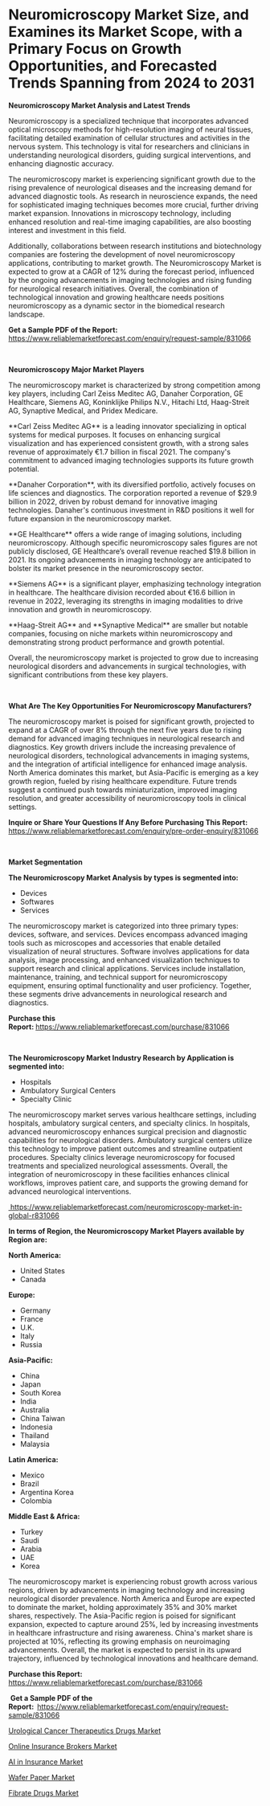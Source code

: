 <p><h1>Neuromicroscopy Market Size, and Examines its Market Scope, with a Primary Focus on Growth Opportunities, and Forecasted Trends Spanning from 2024 to 2031</h1></p><p><strong>Neuromicroscopy Market Analysis and Latest Trends</strong></p>
<p><p>Neuromicroscopy is a specialized technique that incorporates advanced optical microscopy methods for high-resolution imaging of neural tissues, facilitating detailed examination of cellular structures and activities in the nervous system. This technology is vital for researchers and clinicians in understanding neurological disorders, guiding surgical interventions, and enhancing diagnostic accuracy.</p><p>The neuromicroscopy market is experiencing significant growth due to the rising prevalence of neurological diseases and the increasing demand for advanced diagnostic tools. As research in neuroscience expands, the need for sophisticated imaging techniques becomes more crucial, further driving market expansion. Innovations in microscopy technology, including enhanced resolution and real-time imaging capabilities, are also boosting interest and investment in this field.</p><p>Additionally, collaborations between research institutions and biotechnology companies are fostering the development of novel neuromicroscopy applications, contributing to market growth. The Neuromicroscopy Market is expected to grow at a CAGR of 12% during the forecast period, influenced by the ongoing advancements in imaging technologies and rising funding for neurological research initiatives. Overall, the combination of technological innovation and growing healthcare needs positions neuromicroscopy as a dynamic sector in the biomedical research landscape.</p></p>
<p><strong>Get a Sample PDF of the Report:&nbsp;</strong> <a href="https://www.reliablemarketforecast.com/enquiry/request-sample/831066?utm_campaign=1874&utm_medium=2&utm_source=Github&utm_content=ia&utm_term=18122024&utm_id=neuromicroscopy">https://www.reliablemarketforecast.com/enquiry/request-sample/831066</a></p>
<p>&nbsp;</p>
<p><strong>Neuromicroscopy Major Market Players</strong></p>
<p><p>The neuromicroscopy market is characterized by strong competition among key players, including Carl Zeiss Meditec AG, Danaher Corporation, GE Healthcare, Siemens AG, Koninklijke Philips N.V., Hitachi Ltd, Haag-Streit AG, Synaptive Medical, and Pridex Medicare. </p><p>**Carl Zeiss Meditec AG** is a leading innovator specializing in optical systems for medical purposes. It focuses on enhancing surgical visualization and has experienced consistent growth, with a strong sales revenue of approximately €1.7 billion in fiscal 2021. The company's commitment to advanced imaging technologies supports its future growth potential.</p><p>**Danaher Corporation**, with its diversified portfolio, actively focuses on life sciences and diagnostics. The corporation reported a revenue of $29.9 billion in 2022, driven by robust demand for innovative imaging technologies. Danaher's continuous investment in R&D positions it well for future expansion in the neuromicroscopy market.</p><p>**GE Healthcare** offers a wide range of imaging solutions, including neuromicroscopy. Although specific neuromicroscopy sales figures are not publicly disclosed, GE Healthcare’s overall revenue reached $19.8 billion in 2021. Its ongoing advancements in imaging technology are anticipated to bolster its market presence in the neuromicroscopy sector.</p><p>**Siemens AG** is a significant player, emphasizing technology integration in healthcare. The healthcare division recorded about €16.6 billion in revenue in 2022, leveraging its strengths in imaging modalities to drive innovation and growth in neuromicroscopy.</p><p>**Haag-Streit AG** and **Synaptive Medical** are smaller but notable companies, focusing on niche markets within neuromicroscopy and demonstrating strong product performance and growth potential. </p><p>Overall, the neuromicroscopy market is projected to grow due to increasing neurological disorders and advancements in surgical technologies, with significant contributions from these key players.</p></p>
<p>&nbsp;</p>
<p><strong>What Are The Key Opportunities For Neuromicroscopy Manufacturers?</strong></p>
<p><p>The neuromicroscopy market is poised for significant growth, projected to expand at a CAGR of over 8% through the next five years due to rising demand for advanced imaging techniques in neurological research and diagnostics. Key growth drivers include the increasing prevalence of neurological disorders, technological advancements in imaging systems, and the integration of artificial intelligence for enhanced image analysis. North America dominates this market, but Asia-Pacific is emerging as a key growth region, fueled by rising healthcare expenditure. Future trends suggest a continued push towards miniaturization, improved imaging resolution, and greater accessibility of neuromicroscopy tools in clinical settings.</p></p>
<p><strong>Inquire or Share Your Questions If Any Before Purchasing This Report:</strong> <a href="https://www.reliablemarketforecast.com/enquiry/pre-order-enquiry/831066?utm_campaign=1874&utm_medium=2&utm_source=Github&utm_content=ia&utm_term=18122024&utm_id=neuromicroscopy">https://www.reliablemarketforecast.com/enquiry/pre-order-enquiry/831066</a></p>
<p>&nbsp;</p>
<p><strong>Market Segmentation</strong></p>
<p><strong>The Neuromicroscopy Market Analysis by types is segmented into:</strong></p>
<p><ul><li>Devices</li><li>Softwares</li><li>Services</li></ul></p>
<p><p>The neuromicroscopy market is categorized into three primary types: devices, software, and services. Devices encompass advanced imaging tools such as microscopes and accessories that enable detailed visualization of neural structures. Software involves applications for data analysis, image processing, and enhanced visualization techniques to support research and clinical applications. Services include installation, maintenance, training, and technical support for neuromicroscopy equipment, ensuring optimal functionality and user proficiency. Together, these segments drive advancements in neurological research and diagnostics.</p></p>
<p><strong>Purchase this Report:&nbsp;</strong><a href="https://www.reliablemarketforecast.com/purchase/831066?utm_campaign=1874&utm_medium=2&utm_source=Github&utm_content=ia&utm_term=18122024&utm_id=neuromicroscopy">https://www.reliablemarketforecast.com/purchase/831066</a></p>
<p>&nbsp;</p>
<p><strong>The Neuromicroscopy Market Industry Research by Application is segmented into:</strong></p>
<p><ul><li>Hospitals</li><li>Ambulatory Surgical Centers</li><li>Specialty Clinic</li></ul></p>
<p><p>The neuromicroscopy market serves various healthcare settings, including hospitals, ambulatory surgical centers, and specialty clinics. In hospitals, advanced neuromicroscopy enhances surgical precision and diagnostic capabilities for neurological disorders. Ambulatory surgical centers utilize this technology to improve patient outcomes and streamline outpatient procedures. Specialty clinics leverage neuromicroscopy for focused treatments and specialized neurological assessments. Overall, the integration of neuromicroscopy in these facilities enhances clinical workflows, improves patient care, and supports the growing demand for advanced neurological interventions.</p></p>
<p><a href="https://www.reliablemarketforecast.com/neuromicroscopy-market-in-global-r831066?utm_campaign=1874&utm_medium=2&utm_source=Github&utm_content=ia&utm_term=18122024&utm_id=neuromicroscopy">&nbsp;https://www.reliablemarketforecast.com/neuromicroscopy-market-in-global-r831066</a></p>
<p><strong>In terms of Region, the Neuromicroscopy Market Players available by Region are:</strong></p>
<p>
    <p> <strong> North America: </strong>
        <ul>
            <li>United States</li>
            <li>Canada</li>
        </ul>
        </p> 
    <p> <strong> Europe: </strong>
        <ul>
            <li>Germany</li>
            <li>France</li>
            <li>U.K.</li>
            <li>Italy</li>
            <li>Russia</li>
        </ul>
        </p> 
    <p> <strong> Asia-Pacific: </strong>
        <ul>
            <li>China</li>
            <li>Japan</li>
            <li>South Korea</li>
            <li>India</li>
            <li>Australia</li>
            <li>China Taiwan</li>
            <li>Indonesia</li>
            <li>Thailand</li>
            <li>Malaysia</li>
        </ul>
        </p> 
    <p> <strong> Latin America: </strong>
        <ul>
            <li>Mexico</li>
            <li>Brazil</li>
            <li>Argentina Korea</li>
            <li>Colombia</li>
        </ul>
        </p> 
    <p> <strong> Middle East & Africa: </strong>
        <ul>
            <li>Turkey</li>
            <li>Saudi</li>
            <li>Arabia</li>
            <li>UAE</li>
            <li>Korea</li>
        </ul>
    </p>
    </p>
<p><p>The neuromicroscopy market is experiencing robust growth across various regions, driven by advancements in imaging technology and increasing neurological disorder prevalence. North America and Europe are expected to dominate the market, holding approximately 35% and 30% market shares, respectively. The Asia-Pacific region is poised for significant expansion, expected to capture around 25%, led by increasing investments in healthcare infrastructure and rising awareness. China's market share is projected at 10%, reflecting its growing emphasis on neuroimaging advancements. Overall, the market is expected to persist in its upward trajectory, influenced by technological innovations and healthcare demand.</p></p>
<p><strong>Purchase this Report: </strong><a href="https://www.reliablemarketforecast.com/purchase/831066?utm_campaign=1874&utm_medium=2&utm_source=Github&utm_content=ia&utm_term=18122024&utm_id=neuromicroscopy">https://www.reliablemarketforecast.com/purchase/831066</a></p>
<p>&nbsp;<strong>Get a Sample PDF of the Report:&nbsp;&nbsp;</strong><a href="https://www.reliablemarketforecast.com/enquiry/request-sample/831066?utm_campaign=1874&utm_medium=2&utm_source=Github&utm_content=ia&utm_term=18122024&utm_id=neuromicroscopy">https://www.reliablemarketforecast.com/enquiry/request-sample/831066</a></p>
<p><strong></strong></p>
<p><p><a href="https://github.com/ChiragRP21/Market-Research-Report-List-6/blob/main/urological-cancer-therapeutics-drugs-market.md?utm_campaign=1874&utm_medium=2&utm_source=Github&utm_content=ia&utm_term=18122024&utm_id=neuromicroscopy">Urological Cancer Therapeutics Drugs Market</a></p><p><a href="https://www.linkedin.com/pulse/market-size-trends-online-insurance-brokers-63-cagr-expected-la86e?utm_campaign=1874&utm_medium=2&utm_source=Github&utm_content=ia&utm_term=18122024&utm_id=neuromicroscopy">Online Insurance Brokers Market</a></p><p><a href="https://www.linkedin.com/pulse/ai-insurance-research-report-industry-development-estimated-4yzxe?utm_campaign=1874&utm_medium=2&utm_source=Github&utm_content=ia&utm_term=18122024&utm_id=neuromicroscopy">AI in Insurance Market</a></p><p><a href="https://www.linkedin.com/pulse/wafer-paper-market-overview-size-valuation-projected-jmyoe?utm_campaign=1874&utm_medium=2&utm_source=Github&utm_content=ia&utm_term=18122024&utm_id=neuromicroscopy">Wafer Paper Market</a></p><p><a href="https://www.linkedin.com/pulse/fibrate-drugs-market-essentials-key-players-demand-drivers-vrhje?utm_campaign=1874&utm_medium=2&utm_source=Github&utm_content=ia&utm_term=18122024&utm_id=neuromicroscopy">Fibrate Drugs Market</a></p></p>